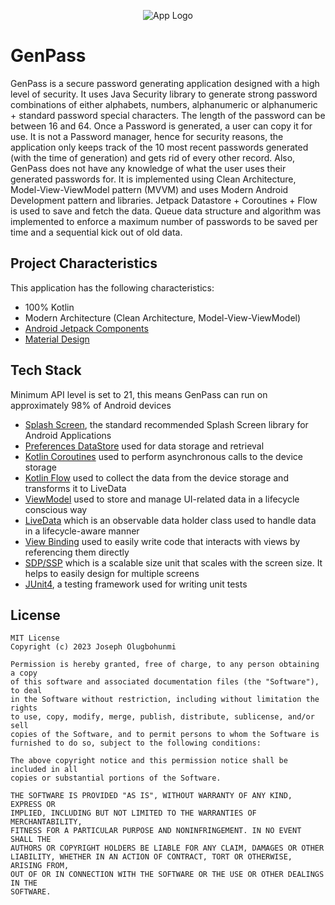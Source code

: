 <p align="center">
  <img src="app_icon.png" title="App Logo">
</p>

# GenPass

GenPass is a secure password generating application designed with a high level of security. It uses Java Security library to generate strong password combinations of either alphabets, numbers, alphanumeric or alphanumeric + standard password special characters. The length of the password can be between 16 and 64. Once a Password is generated, a user can copy it for use. It is not a Password manager, hence for security reasons, the application only keeps track of the 10 most recent passwords generated (with the time of generation) and gets rid of every other record. Also, GenPass does not have any knowledge of what the user uses their generated passwords for. It is implemented using Clean Architecture, Model-View-ViewModel pattern (MVVM) and uses Modern Android Development pattern and libraries. Jetpack Datastore + Coroutines + Flow is used to save and fetch the data. Queue data structure and algorithm was implemented to enforce a maximum number of passwords to be saved per time and a sequential kick out of old data.

## Project Characteristics

This application has the following characteristics:
* 100% Kotlin
* Modern Architecture (Clean Architecture, Model-View-ViewModel)
* [Android Jetpack Components](https://developer.android.com/jetpack)
* [Material Design](https://material.io/develop/android/docs/getting-started)

## Tech Stack

Minimum API level is set to 21, this means GenPass can run on approximately 98% of Android devices
* [Splash Screen](https://developer.android.com/develop/ui/views/launch/splash-screen), the standard recommended Splash Screen library for Android Applications
* [Preferences DataStore](https://developer.android.com/topic/libraries/architecture/datastore) used for data storage and retrieval
* [Kotlin Coroutines](https://developer.android.com/kotlin/coroutines) used to perform asynchronous calls to the device storage
* [Kotlin Flow](https://developer.android.com/kotlin/flow) used to collect the data from the device storage and transforms it to LiveData
* [ViewModel](https://developer.android.com/topic/libraries/architecture/viewmodel) used to store and manage UI-related data in a lifecycle conscious way
* [LiveData](https://developer.android.com/topic/libraries/architecture/livedata) which is an observable data holder class used to handle data in a lifecycle-aware manner
* [View Binding](https://developer.android.com/topic/libraries/view-binding) used to easily write code that interacts with views by referencing them directly
* [SDP/SSP](https://github.com/intuit/sdp) which is a scalable size unit that scales with the screen size. It helps to easily design for multiple screens
* [JUnit4](https://junit.org/junit4), a testing framework used for writing unit tests

## License
```
MIT License
Copyright (c) 2023 Joseph Olugbohunmi

Permission is hereby granted, free of charge, to any person obtaining a copy
of this software and associated documentation files (the "Software"), to deal
in the Software without restriction, including without limitation the rights
to use, copy, modify, merge, publish, distribute, sublicense, and/or sell
copies of the Software, and to permit persons to whom the Software is
furnished to do so, subject to the following conditions:

The above copyright notice and this permission notice shall be included in all
copies or substantial portions of the Software.

THE SOFTWARE IS PROVIDED "AS IS", WITHOUT WARRANTY OF ANY KIND, EXPRESS OR
IMPLIED, INCLUDING BUT NOT LIMITED TO THE WARRANTIES OF MERCHANTABILITY,
FITNESS FOR A PARTICULAR PURPOSE AND NONINFRINGEMENT. IN NO EVENT SHALL THE
AUTHORS OR COPYRIGHT HOLDERS BE LIABLE FOR ANY CLAIM, DAMAGES OR OTHER
LIABILITY, WHETHER IN AN ACTION OF CONTRACT, TORT OR OTHERWISE, ARISING FROM,
OUT OF OR IN CONNECTION WITH THE SOFTWARE OR THE USE OR OTHER DEALINGS IN THE
SOFTWARE.
```
